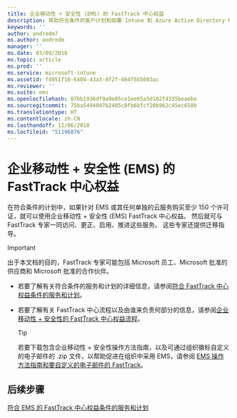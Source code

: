 ```yaml
---
title: 企业移动性 + 安全性 (EMS) 的 FastTrack 中心权益
description: 帮助符合条件的客户计划和部署 Intune 和 Azure Active Directory Premium 的项目
keywords: ''
author: andredm7
ms.author: andredm
manager: ''
ms.date: 03/09/2018
ms.topic: article
ms.prod: ''
ms.service: microsoft-intune
ms.assetid: fd951f10-6404-43a3-8f2f-464f5b5003ac
ms.reviewer: ''
ms.suite: ems
ms.openlocfilehash: 07bb1936df9a9e85ce1ee65a5d102f4335beaebe
ms.sourcegitcommit: 75ba5494047b2405c0fb6bfcf20b962c45ec658b
ms.translationtype: HT
ms.contentlocale: zh-CN
ms.lasthandoff: 11/06/2018
ms.locfileid: "51196876"
---
```

# <a name="fasttrack-center-benefit-for-enterprise-mobility--security-ems"></a>企业移动性 + 安全性 (EMS) 的 FastTrack 中心权益

在符合条件的计划中，如果针对 EMS 或其任何单独的云服务购买至少 150 个许可证，就可以使用企业移动性 + 安全性 (EMS) FastTrack 中心权益。 然后就可与 FastTrack 专家一同访问、更正、启用、推进这些服务。 这些专家还提供迁移指导。

> [!IMPORTANT]
> 出于本文档的目的，FastTrack 专家可能包括 Microsoft 员工、Microsoft 批准的供应商和 Microsoft 批准的合作伙伴。

- 若要了解有关符合条件的服务和计划的详细信息，请参阅[符合 FastTrack 中心权益条件的服务和计划](fasttrack-center-benefit-for-enterprise-mobility-suite-ems.md)。

- 若要了解有关 FastTrack 中心流程以及由谁来负责何部分的信息，请参阅[企业移动性 + 安全性的 FastTrack 中心权益流程](fasttrack-center-benefit-process-for-enterprise-mobility-suite-ems.md)。

    > [!TIP]
    > 若要下载包含企业移动性 + 安全性操作方法指南，以及可通过组织徽标自定义的电子邮件的 .zip 文件，以帮助促进在组织中采用 EMS，请参阅 [EMS 操作方法指南和要自定义的电子邮件的 FastTrack](https://gallery.technet.microsoft.com/FastTrack-for-EMS-How-To-f170da4c)。

## <a name="next-steps"></a>后续步骤

[符合 EMS 的 FastTrack 中心权益条件的服务和计划](fasttrack-center-benefit-for-enterprise-mobility-suite-ems.md)


